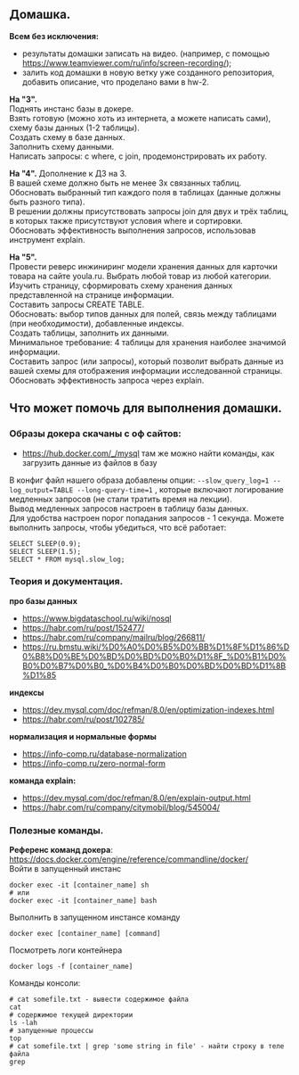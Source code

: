 ## Домашка.
**Всем без исключения:**
- результаты домашки записать на видео. (например, с помощью https://www.teamviewer.com/ru/info/screen-recording/);
- залить код домашки в новую ветку уже созданного репозитория, добавить описание, что проделано вами в hw-2.

**На "3".**  
Поднять инстанс базы в докере.  
Взять готовую (можно хоть из интернета, а можете написать сами), схему базы данных (1-2 таблицы).  
Создать схему в базе данных.  
Заполнить схему данными.  
Написать запросы: с where, с join, продемонстрировать их работу.  


**На "4".**
Дополнение к ДЗ на 3.  
В вашей схеме должно быть не менее 3х связанных таблиц.  
Обосновать выбранный тип каждого поля в таблицах (данные должны быть разного типа).  
В решении должны присутствовать запросы join для двух и трёх таблиц, в которых также присутствуют условия where и сортировки.  
Обосновать эффективность выполнения запросов, использовав инструмент explain.  


**На "5".**  
Провести реверс инжиниринг модели хранения данных для карточки товара на сайте youla.ru. Выбрать любой товар из любой категории.  
Изучить страницу, сформировать схему хранения данных представленной на странице информации.  
Составить запросы CREATE TABLE.  
Обосновать: выбор типов данных для полей, связь между таблицами (при необходимости), добавленные индексы.  
Создать таблицы, заполнить их данными.  
Минимальное требование: 4 таблицы для хранения наиболее значимой информации.  
Составить запрос (или запросы), который позволит выбрать данные из вашей схемы для отображения информации исследованной страницы.  
Обосновать эффективность запроса через explain. 

## Что может помочь для выполнения домашки.
### Образы докера скачаны с оф сайтов:
- https://hub.docker.com/_/mysql там же можно найти команды, как загрузить данные из файлов в базу

В конфиг файл нашего образа добавлены опции:
```--slow_query_log=1 --log_output=TABLE --long-query-time=1```
, которые включают логирование медленных запросов (не стали тратить время на лекции).  
Вывод медленных запросов настроен в таблицу базы данных.  
Для удобства настроен порог попадания запросов - 1 секунда.
Можете выполнить запросы, чтобы убедиться, что всё работает:
```
SELECT SLEEP(0.9);
SELECT SLEEP(1.5);
SELECT * FROM mysql.slow_log;
```

### Теория и документация.
**про базы данных**
- https://www.bigdataschool.ru/wiki/nosql
- https://habr.com/ru/post/152477/
- https://habr.com/ru/company/mailru/blog/266811/
- https://ru.bmstu.wiki/%D0%A0%D0%B5%D0%BB%D1%8F%D1%86%D0%B8%D0%BE%D0%BD%D0%BD%D0%B0%D1%8F_%D0%B1%D0%B0%D0%B7%D0%B0_%D0%B4%D0%B0%D0%BD%D0%BD%D1%8B%D1%85

**индексы**
- https://dev.mysql.com/doc/refman/8.0/en/optimization-indexes.html
- https://habr.com/ru/post/102785/

**нормализация и нормальные формы**
- https://info-comp.ru/database-normalization
- https://info-comp.ru/zero-normal-form

**команда explain:**
- https://dev.mysql.com/doc/refman/8.0/en/explain-output.html
- https://habr.com/ru/company/citymobil/blog/545004/


### Полезные команды.
**Референс команд докера**: https://docs.docker.com/engine/reference/commandline/docker/  
Войти в запущенный инстанс
```
docker exec -it [container_name] sh
# или
docker exec -it [container_name] bash
```
Выполнить в запущенном инстансе команду
```
docker exec [container_name] [command]
```
Посмотреть логи контейнера
```
docker logs -f [container_name]
```

Команды консоли:
```
# cat somefile.txt - вывести содержимое файла
cat 
# содержимое текущей директории
ls -lah
# запущенные процессы
top
# cat somefile.txt | grep 'some string in file' - найти строку в теле файла
grep
```
